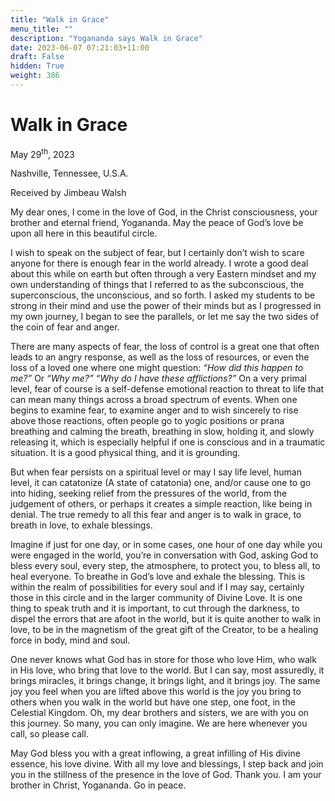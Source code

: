 ```yaml
---
title: "Walk in Grace"
menu_title: ""
description: "Yogananda says Walk in Grace"
date: 2023-06-07 07:21:03+11:00
draft: False
hidden: True
weight: 386
---
```

# Walk in Grace

May 29<sup>th</sup>, 2023

Nashville, Tennessee, U.S.A.

Received by Jimbeau Walsh  

My dear ones, I come in the love of God, in the Christ consciousness, your brother and eternal friend, Yogananda. May the peace of God’s love be upon all here in this beautiful circle. 
  
I wish to speak on the subject of fear, but I certainly don’t wish to scare anyone for there is enough fear in the world already. I wrote a good deal about this while on earth but often through a very Eastern mindset and my own understanding of things that I referred to as the subconscious, the superconscious, the unconscious, and so forth. I asked my students to be strong in their mind and use the power of their minds but as I progressed in my own journey, I began to see the parallels, or let me say the two sides of the coin of fear and anger. 

There are many aspects of fear, the loss of control is a great one that often leads to an angry response, as well as the loss of resources, or even the loss of a loved one where one might question: *“How did this happen to me?”* Or *“Why me?”* *“Why do I have these afflictions?”* On a very primal level, fear of course is a self-defense emotional reaction to threat to life that can mean many things across a broad spectrum of events. When one begins to examine fear, to examine anger and to wish sincerely to rise above those reactions, often people go to yogic positions or prana breathing and calming the breath, breathing in slow, holding it, and slowly releasing it, which is especially helpful if one is conscious and in a traumatic situation. It is a good physical thing, and it is grounding. 

But when fear persists on a spiritual level or may I say life level, human level, it can catatonize (A state of catatonia) one, and/or cause one to go into hiding, seeking relief from the pressures of the world, from the judgement of others, or perhaps it creates a simple reaction, like being in denial. The true remedy to all this fear and anger is to walk in grace, to breath in love, to exhale blessings. 

Imagine if just for one day, or in some cases, one hour of one day while you were engaged in the world, you’re in conversation with God, asking God to bless every soul, every step, the atmosphere, to protect you, to bless all, to heal everyone. To breathe in God’s love and exhale the blessing. This is within the realm of possibilities for every soul and if I may say, certainly those in this circle and in the larger community of Divine Love. It is one thing to speak truth and it is important, to cut through the darkness, to dispel the errors that are afoot in the world, but it is quite another to walk in love, to be in the magnetism of the great gift of the Creator, to be a healing force in body, mind and soul. 
   
One never knows what God has in store for those who love Him, who walk in His love, who bring that love to the world. But I can say, most assuredly, it brings miracles, it brings change, it brings light, and it brings joy. The same joy you feel when you are lifted above this world is the joy you bring to others when you walk in the world but have one step, one foot, in the Celestial Kingdom. Oh, my dear brothers and sisters, we are with you on this journey. So many, you can only imagine. We are here whenever you call, so please call. 
   
May God bless you with a great inflowing, a great infilling of His divine essence, his love divine. With all my love and blessings, I step back and join you in the stillness of the presence in the love of God. Thank you. I am your brother in Christ, Yogananda. Go in peace.  